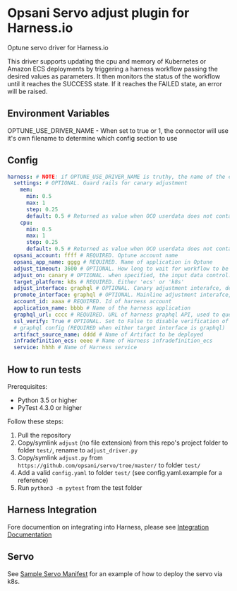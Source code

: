 # Opsani Servo adjust plugin for Harness.io

Optune servo driver for Harness.io

This driver supports updating the cpu and memory of Kubernetes or Amazon ECS deployments by triggering a harness workflow passing the desired values as parameters. It then monitors the status of the workflow until it reaches the SUCCESS state. If it reaches the FAILED state, an error will be raised.

## Environment Variables

OPTUNE_USE_DRIVER_NAME - When set to true or 1, the connector will use it's own filename to determine which config section to use

## Config

```yaml
harness: # NOTE: if OPTUNE_USE_DRIVER_NAME is truthy, the name of the connector file will be used instead, eg "adjust"
  settings: # OPTIONAL. Guard rails for canary adjustment
    mem:
      min: 0.5
      max: 1
      step: 0.25
      default: 0.5 # Returned as value when OCO userdata does not contain value for memory
    cpu:
      min: 0.5
      max: 1
      step: 0.25
      default: 0.5 # Returned as value when OCO userdata does not contain value for cpu
  opsani_account: ffff # REQUIRED. Optune account name
  opsani_app_name: gggg # REQUIRED. Name of application in Optune
  adjust_timeout: 3600 # OPTIONAL. How long to wait for workflow to be in SUCCESS or FAILED status
  adjust_on: canary # OPTIONAL. when specified, the input data control.userdata.deploy_to must match the value configured here
  target_platform: k8s # REQUIRED. Either 'ecs' or 'k8s'
  adjust_interface: graphql # OPTIONAL. Canary adjustment interafce, defaults to graphql, valid values are graphql and webhook
  promote_interface: graphql # OPTIONAL. Mainline adjustment interafce, defaults to graphql, valid values are graphql and webhook
  account_id: aaaa # REQUIRED. Id of harness account
  application_name: bbbb # Name of the harness application
  graphql_url: cccc # REQUIRED. URL of harness graphql API, used to query webhook info as well
  ssl_verify: True # OPTIONAL. Set to False to disable verification of graphql API ssl verification
  # graphql config (REQUIRED when either target interface is graphql)
  artifact_source_name: dddd # Name of Artifact to be deployed
  infradefinition_ecs: eeee # Name of Harness infradefinition_ecs
  service: hhhh # Name of Harness service
```

## How to run tests

Prerequisites:

* Python 3.5 or higher
* PyTest 4.3.0 or higher

Follow these steps:

1. Pull the repository
1. Copy/symlink `adjust` (no file extension) from this repo's project folder to folder `test/`, rename to `adjust_driver.py`
1. Copy/symlink `adjust.py` from `https://github.com/opsani/servo/tree/master/` to folder `test/`
1. Add a valid `config.yaml` to folder `test/` (see config.yaml.example for a reference)
1. Run `python3 -m pytest` from the test folder

## Harness Integration

Fore documention on integrating into Harness, please see [Integration Documentation](doc/README.md)

## Servo

See [Sample Servo Manifest](doc/servo.yaml.example) for an example of how to deploy the servo via k8s.
